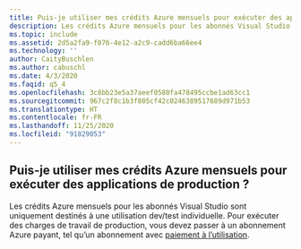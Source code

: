 ```yaml
---
title: Puis-je utiliser mes crédits Azure mensuels pour exécuter des applications de production ?
description: Les crédits Azure mensuels pour les abonnés Visual Studio sont uniquement destinés à une utilisation dev/test individuelle. Pour exécuter des charges de travail de production,...
ms.topic: include
ms.assetid: 2d5a2fa9-f076-4e12-a2c9-cadd6ba66ee4
ms.technology: ''
author: CaityBuschlen
ms.author: cabuschl
ms.date: 4/3/2020
ms.faqid: q5_4
ms.openlocfilehash: 3c8bb23e5a37aeef0580fa478495ccbe1ad63cc1
ms.sourcegitcommit: 967c2f8c1b3f805cf42c0246389517689d971b53
ms.translationtype: HT
ms.contentlocale: fr-FR
ms.lasthandoff: 11/25/2020
ms.locfileid: "91829053"
---
```

## <a name="can-i-use-my-monthly-azure-credits-to-run-production-applications"></a>Puis-je utiliser mes crédits Azure mensuels pour exécuter des applications de production ?

Les crédits Azure mensuels pour les abonnés Visual Studio sont uniquement destinés à une utilisation dev/test individuelle. Pour exécuter des charges de travail de production, vous devez passer à un abonnement Azure payant, tel qu’un abonnement avec [paiement à l’utilisation](https://azure.microsoft.com/offers/ms-azr-0003p/).
